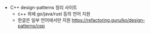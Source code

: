 - C++ design-patterns 정리 사이트
  - c++ 외에 go/java/rust 등의 언어 지원
  - 한글은 일부 언어에서만 지원
https://refactoring.guru/ko/design-patterns/cpp
